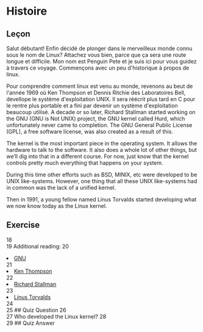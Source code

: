 # Histoire
	
## Leçon

Salut débutant! Enfin décidé de plonger dans le merveilleux monde connu sous le nom de Linux? Attachez vous bien, parce que ça sera une route longue et difficile. Mon nom est Penguin Pete et je suis ici pour vous guidez à travers ce voyage. Commençons avec un peu d'historique à propos de linux. 

Pour comprendre comment linux est venu au monde, revenons au beut de l'année 1969 où Ken Thompson et Dennis Ritchie des Laboratoires Bell, devellope le système d'exploitation UNIX. Il sera réécrit plus tard en C pour le rentre plus portable et a fini par devenir un système d'exploitation beaucoup utilisé. 
A decade or so later, Richard Stallman started working on the GNU (GNU is Not UNIX) project, the GNU kernel called Hurd, which unfortunately never came to completion. The GNU General Public License (GPL), a free software license, was also created as a result of this.
	
The kernel is the most important piece in the operating system. It allows the hardware to talk to the software. It also does a whole lot of other things, but we’ll dig into that in a different course. For now, just know that the kernel controls pretty much everything that happens on your system. 

During this time other efforts such as BSD, MINIX, etc were developed to be UNIX like-systems. However, one thing that all these UNIX like-systems had in common was the lack of a unified kernel. 
	
Then in 1991, a young fellow named Linus Torvalds started developing what we now know today as the Linux kernel.

## Exercise
18	
19	Additional reading:
20	<li><a href='https://www.gnu.org/home.en.html'>GNU</a></li>
21	<li><a href='https://en.wikipedia.org/wiki/Ken_Thompson'>Ken Thompson</a></li>
22	<li><a href='https://stallman.org/'>Richard Stallman</a></li>
23	<li><a href='https://en.wikipedia.org/wiki/Linus_Torvalds'>Linus Torvalds</a></li>
24	
25	## Quiz Question
26	
27	Who developed the Linux kernel? 
28	
29	## Quiz Answer

